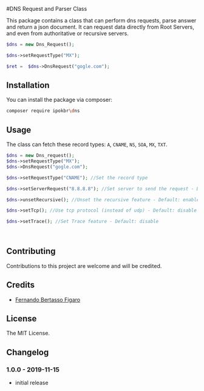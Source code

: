 #DNS Request and Parser Class

This package contains a class that can perform dns requests, parse answer and return a json document. It can request data directly from Root Servers, and even from authoritative or recursive servers.

```php
$dns = new Dns_Request();

$dns->setRequestType("MX");

$ret =  $dns->DnsRequest("gogle.com");
```
 
## Installation

You can install the package via composer:

```bash
composer require ipokbr\dns
```

## Usage

The class can fetch these record types: `A`, `CNAME`, `NS`, `SOA`, `MX`, `TXT`.

``` php
$dns = new Dns_request();
$dns->setRequestType("MX");
$dns->DnsRequest("gogle.com");

$dns->setRequestType("CNAME"); //Set the record type

$dns->setServerRequest("8.8.8.8"); //Set server to send the request - Default: none

$dns->unsetRecursive(); //Unset the recursive feature - Default: enable

$dns->setTcp(); //Use tcp protocol (instead of udp) - Default: disable

$dns->setTrace(); //Set Trace feature - Default: disable

 
```

## Contributing

Contributions to this project are welcome and will be credited.


## Credits

- [Fernando Bertasso Figaro](https://github.com/ipokbr)


## License

The MIT License.


## Changelog

### 1.0.0 - 2019-11-15

- initial release

